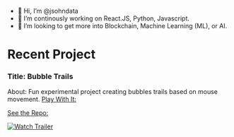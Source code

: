 - 👋 Hi, I’m @jsohndata
- 🌱 I’m continously working on React.JS, Python, Javascript.
- 💞️ I’m looking to get more into Blockchain, Machine Learning (ML), or AI.

<!---
jsohndata/jsohndata is a ✨ special ✨ repository because its `README.md` (this file) appears on your GitHub profile.
You can click the Preview link to take a look at your changes.
--->

# Recent Project
### Title: Bubble Trails
About: Fun experimental project creating bubbles trails based on mouse movement.
[Play With It:](https://chilldoodle.web.app/bubble-trails)

[See the Repo:](https://github.com/jsohndata/bubble-trails-javascript)

[![Watch Trailer](https://raw.githubusercontent.com/jsohndata/bubble-trails-javascript/main/src/readme-bubble-trails.gif)](https://www.youtube.com/watch?v=6Nhmg4nCPXE)
